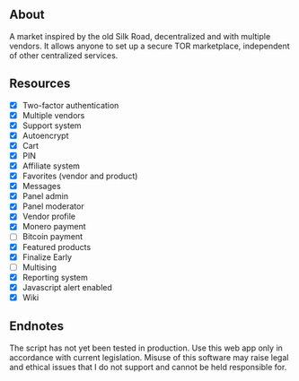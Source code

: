 ## About
A market inspired by the old Silk Road, decentralized and with multiple vendors. It allows anyone to set up a secure TOR marketplace, independent of other centralized services.

## Resources
- [x] Two-factor authentication
- [x] Multiple vendors
- [x] Support system 
- [x] Autoencrypt
- [x] Cart
- [x] PIN
- [x] Affiliate system
- [x] Favorites (vendor and product)
- [x] Messages
- [x] Panel admin
- [x] Panel moderator
- [x] Vendor profile
- [x] Monero payment
- [ ] Bitcoin payment
- [x] Featured products
- [x] Finalize Early        
- [ ] Multising
- [x] Reporting system
- [x] Javascript alert enabled
- [x] Wiki

## Endnotes
The script has not yet been tested in production. Use this web app only in accordance with current legislation. Misuse of this software may raise legal and ethical issues that I do not support and cannot be held responsible for.
